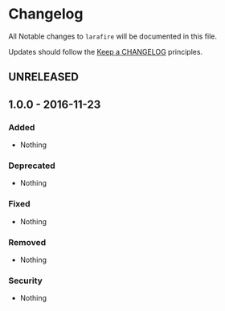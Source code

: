 # Changelog

All Notable changes to `larafire` will be documented in this file.

Updates should follow the [Keep a CHANGELOG](http://keepachangelog.com/) principles.

## UNRELEASED

## 1.0.0 - 2016-11-23

### Added
- Nothing

### Deprecated
- Nothing

### Fixed
- Nothing

### Removed
- Nothing

### Security
- Nothing
